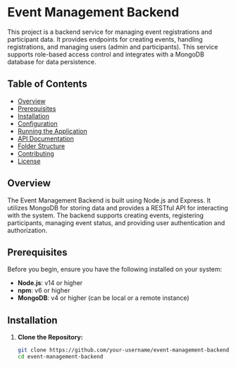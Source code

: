 # Event Management Backend

This project is a backend service for managing event registrations and participant data. It provides endpoints for creating events, handling registrations, and managing users (admin and participants). This service supports role-based access control and integrates with a MongoDB database for data persistence.

## Table of Contents

- [Overview](#overview)
- [Prerequisites](#prerequisites)
- [Installation](#installation)
- [Configuration](#configuration)
- [Running the Application](#running-the-application)
- [API Documentation](#api-documentation)
- [Folder Structure](#folder-structure)
- [Contributing](#contributing)
- [License](#license)

## Overview

The Event Management Backend is built using Node.js and Express. It utilizes MongoDB for storing data and provides a RESTful API for interacting with the system. The backend supports creating events, registering participants, managing event status, and providing user authentication and authorization.

## Prerequisites

Before you begin, ensure you have the following installed on your system:

- **Node.js**: v14 or higher
- **npm**: v6 or higher
- **MongoDB**: v4 or higher (can be local or a remote instance)

## Installation

1. **Clone the Repository:**

   ```bash
   git clone https://github.com/your-username/event-management-backend.git
   cd event-management-backend
   ```
